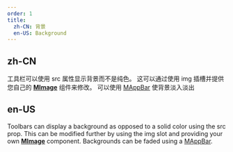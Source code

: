 ```yaml
---
order: 1
title:
  zh-CN: 背景
  en-US: Background
---
```


## zh-CN

工具栏可以使用 src 属性显示背景而不是纯色。 这可以通过使用 img 插槽并提供您自己的 [**MImage**](/components/images) 组件来修改。
可以使用 [MAppBar](/components/app-bars) 使背景淡入淡出

## en-US

Toolbars can display a background as opposed to a solid color using the src prop. This can be modified further by using
the img slot and providing your own [**MImage**](/components/images) component. Backgrounds can be faded using
a [MAppBar](/components/app-bars).
